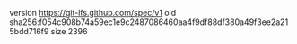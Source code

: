 version https://git-lfs.github.com/spec/v1
oid sha256:f054c908b74a59ec1e9c2487086460aa4f9df88df380a49f3ee2a215bdd716f9
size 2396
